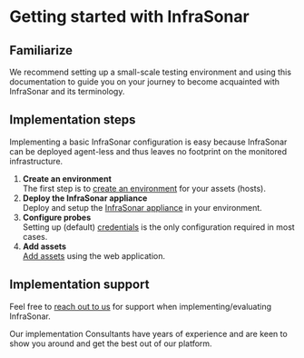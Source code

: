 # Getting started with InfraSonar

## Familiarize

We recommend setting up a small-scale testing environment and using this documentation to guide you on your journey to become acquainted with InfraSonar and its terminology.

## Implementation steps

Implementing a basic InfraSonar configuration is easy because InfraSonar can be deployed agent-less and thus leaves no footprint on the monitored infrastructure.

1. **Create an environment**<br>
   The first step is to [create an environment](../application/environment.md#setup-a-new-environment) for your assets (hosts).
2. **Deploy the InfraSonar appliance**<br>
   Deploy and setup the [InfraSonar appliance](../collectors/probes/appliance/appliance_deployment.md) in your environment.
3. **Configure probes**<br>
   Setting up (default) [credentials](../collectors/probes/appliance/credentials.md) is the only configuration required in most cases. 
4. **Add assets**<br>
   [Add assets](../application/assets.md) using the web application.

## Implementation support

Feel free to [reach out to us](contact_us.md) for support when implementing/evaluating InfraSonar.

Our implementation Consultants have years of experience and are keen to show you around and get the best out of our platform.
